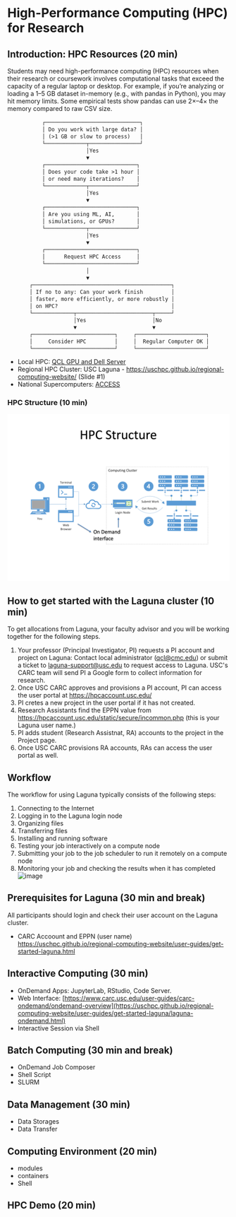 # High-Performance Computing (HPC) for Research

## Introduction: HPC Resources (20 min)
Students may need high-performance computing (HPC) resources when their research or coursework involves computational tasks that exceed the capacity of a regular laptop or desktop. For example, if you’re analyzing or loading a 1–5 GB dataset in-memory (e.g., with pandas in Python), you may hit memory limits. Some empirical tests show pandas can use 2×–4× the memory compared to raw CSV size.

               ┌──────────────────────────────┐
               │ Do you work with large data? │
               │ (>1 GB or slow to process)   │
               └─────────────┬────────────────┘
                             │Yes
                             ▼
               ┌─────────────────────────────┐
               │ Does your code take >1 hour │
               │ or need many iterations?    │
               └─────────────┬───────────────┘
                             │Yes
                             ▼
               ┌─────────────────────────────┐
               │ Are you using ML, AI,       │
               │ simulations, or GPUs?       │
               └─────────────┬───────────────┘
                             │Yes
                             ▼
               ┌─────────────────────────────┐
               │      Request HPC Access     │
               └─────────────────────────────┘
                             │
                             ▼
           ┌────────────────────────────────────────────┐
           │ If no to any: Can your work finish         │
           │ faster, more efficiently, or more robustly │
           │ on HPC?                                    │
           └─────────────┬────────────────────────┬─────┘
                         │Yes                     │No
                         ▼                        ▼
           ┌──────────────────────────┐     ┌──────────────────────┐
           │     Consider HPC         │     │  Regular Computer OK │
           └──────────────────────────┘     └──────────────────────┘

- Local HPC: [QCL GPU and Dell Server](Introduction.md)
- Regional HPC Cluster: USC Laguna - https://uschpc.github.io/regional-computing-website/ (Slide #1)
- National Supercomputers: [ACCESS](https://github.com/CMC-QCL/HPC-research-computing/blob/main/Introduction.md#national-supercomputers-access)

### HPC Structure (10 min)
![image](images/HPC_structure.png)

## How to get started with the Laguna cluster (10 min)
To get allocations from Laguna, your faculty advisor and you will be working together for the following steps.

1. Your professor (Principal Investigator, PI) requests a PI account and project on Laguna: Contact local administrator (qcl@cmc.edu) or submit a ticket to laguna-support@usc.edu to request access to Laguna. USC's CARC team will send PI a Google form to collect information for research.
2. Once USC CARC approves and provisions a PI account, PI can access the user portal at https://hpcaccount.usc.edu/
3. PI cretes a new project in the user portal if it has not created. 
4. Research Assistants find the EPPN value from https://hpcaccount.usc.edu/static/secure/incommon.php (this is your Laguna user name.)
5. PI adds student (Research Assistnat, RA) accounts to the project in the Project page.
6. Once USC CARC provisions RA accounts, RAs can access the user portal as well.

## Workflow
The workflow for using Laguna typically consists of the following steps:

1. Connecting to the Internet
2. Logging in to the Laguna login node
3. Organizing files
4. Transferring files
5. Installing and running software
6. Testing your job interactively on a compute node
7. Submitting your job to the job scheduler to run it remotely on a compute node
8. Monitoring your job and checking the results when it has completed
![image](https://github.com/user-attachments/assets/da730c65-e5e5-4f10-9ccd-e4d8b2fa88dc)


## Prerequisites for Laguna (30 min and break)
All participants should login and check their user account on the Laguna cluster.

- CARC Accoount and EPPN (user name)
 https://uschpc.github.io/regional-computing-website/user-guides/get-started-laguna.html

## Interactive Computing (30 min)
- OnDemand Apps: JupyterLab, RStudio, Code Server.
- Web Interface: [https://www.carc.usc.edu/user-guides/carc-ondemand/ondemand-overview](https://uschpc.github.io/regional-computing-website/user-guides/get-started-laguna/laguna-ondemand.html)
- Interactive Session via Shell

## Batch Computing (30 min and break)
- OnDemand Job Composer
- Shell Script
- SLURM

## Data Management (30 min)
- Data Storages
- Data Transfer

## Computing Environment (20 min)
- modules
- containers
- Shell

## HPC Demo (20 min) 



